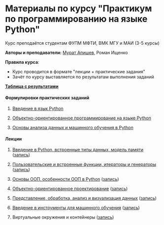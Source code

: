 <h1>Материалы по курсу "Практикум по программированию на языке Python"</h1>

Курс преподаётся студентам ФУПМ МФТИ, ВМК МГУ и МАИ (3-5 курсы)

__Авторы и преподаватели:__ [Мурат Апишев](http://www.machinelearning.ru/wiki/index.php?title=Участник:Mapishev), Роман Ищенко

__Правила курса__:

- Курс проводится в формате "лекции + практические задания"
- Зачёт по курсу выставляется по результатам выполнения заданий

[__Таблица с результатами__](https://docs.google.com/spreadsheets/d/1lIIA5ahi6cAIVdpbyXT2puJdPGWju-9J99cH_NFf1rI/edit?usp=sharing)

<h4>Формулировки практических заданий</h4>

1. [Введение в язык Python](https://github.com/MelLain/mipt-python/blob/spring-2021/tasks/01-intro.ipynb)

2. [Объектно-ориентированное программирование на языке Python](https://github.com/MelLain/mipt-python/blob/spring-2021/tasks/02-design.ipynb)

3. [Основы анализа данных и машинного обучения в Python](https://github.com/MelLain/mipt-python/blob/spring-2021/tasks/03-data-ml.ipynb)

<h4>Лекции</h4>

1. [Введение в Python, встроенные типы данных, модель памяти](https://github.com/MelLain/mipt-python/blob/spring-2021/lectures/01-intro.ipynb) ([запись](https://www.youtube.com/watch?v=zLa-BdnlAWU))

2. [Пользовательские и встроенные функции, итераторы и генераторы](https://github.com/MelLain/mipt-python/blob/spring-2021/lectures/02-functions.ipynb) ([запись](https://www.youtube.com/watch?v=hrETFehgOvM))

3. [Основы ООП, особенности ООП в Python](https://github.com/MelLain/mipt-python/blob/spring-2021/lectures/03-classes.ipynb) ([запись](https://youtu.be/QBFbQjErI5k))

4. [Объектно-ориентированное проектирование](https://github.com/MelLain/mipt-python/blob/spring-2021/lectures/04-design.ipynb) ([запись](https://www.youtube.com/watch?v=xDulssusOQM))

5. [Представление, обработка, анализ и визуализация данных](https://github.com/MelLain/mipt-python/blob/spring-2021/lectures/05-data.ipynb) ([запись](https://youtu.be/8Zh7OGRdFB0))

6. [Введение в инструменты для машинного обучения](https://github.com/MelLain/mipt-python/blob/spring-2021/lectures/06-ml.ipynb) ([запись](https://www.youtube.com/watch?v=cbTXOZ_KKNU))

7. Виртуальные окружения и контейнеры ([запись](https://www.youtube.com/watch?v=PC4d1tW_hJU))
